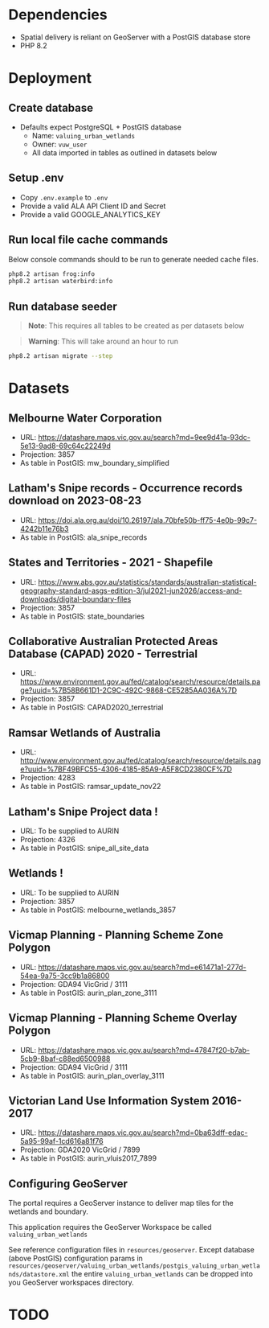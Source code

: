 # Dependencies
- Spatial delivery is reliant on GeoServer with a PostGIS database store
- PHP 8.2

# Deployment
## Create database
- Defaults expect PostgreSQL + PostGIS database
  - Name: `valuing_urban_wetlands`
  - Owner: `vuw_user`
  - All data imported in tables as outlined in datasets below

## Setup .env
- Copy `.env.example` to `.env`
- Provide a valid ALA API Client ID and Secret
- Provide a valid GOOGLE_ANALYTICS_KEY

## Run local file cache commands
Below console commands should to be run to generate needed cache files.

```bash
php8.2 artisan frog:info
php8.2 artisan waterbird:info
```

## Run database seeder
> **Note**: This requires all tables to be created as per datasets below

> **Warning**: This will take around an hour to run
```bash
php8.2 artisan migrate --step
```


# Datasets
##  Melbourne Water Corporation
- URL: https://datashare.maps.vic.gov.au/search?md=9ee9d41a-93dc-5e13-9ad8-69c64c22249d
- Projection: 3857
- As table in PostGIS: mw_boundary_simplified

## Latham's Snipe records - Occurrence records download on 2023-08-23
- URL: https://doi.ala.org.au/doi/10.26197/ala.70bfe50b-ff75-4e0b-99c7-4242b11e76b3
- As table in PostGIS: ala_snipe_records

## States and Territories - 2021 - Shapefile
- URL: https://www.abs.gov.au/statistics/standards/australian-statistical-geography-standard-asgs-edition-3/jul2021-jun2026/access-and-downloads/digital-boundary-files
- Projection: 3857
- As table in PostGIS: state_boundaries

## Collaborative Australian Protected Areas Database (CAPAD) 2020 - Terrestrial
- URL: https://www.environment.gov.au/fed/catalog/search/resource/details.page?uuid=%7B58B661D1-2C9C-492C-9868-CE5285AA036A%7D
- Projection: 3857
- As table in PostGIS: CAPAD2020_terrestrial

## Ramsar Wetlands of Australia
- URL: http://www.environment.gov.au/fed/catalog/search/resource/details.page?uuid=%7BF49BFC55-4306-4185-85A9-A5F8CD2380CF%7D
- Projection: 4283
- As table in PostGIS: ramsar_update_nov22


## Latham's Snipe Project data !
- URL: To be supplied to AURIN
- Projection: 4326
- As table in PostGIS: snipe_all_site_data

## Wetlands !
- URL: To be supplied to AURIN
- Projection: 3857
- As table in PostGIS: melbourne_wetlands_3857


## Vicmap Planning - Planning Scheme Zone Polygon
- URL: https://datashare.maps.vic.gov.au/search?md=e61471a1-277d-54ea-9a75-3cc9b1a86800
- Projection: GDA94 VicGrid / 3111
- As table in PostGIS: aurin_plan_zone_3111

## Vicmap Planning - Planning Scheme Overlay Polygon
- URL: https://datashare.maps.vic.gov.au/search?md=47847f20-b7ab-5cb9-8baf-c88ed6500988
- Projection: GDA94 VicGrid / 3111
- As table in PostGIS: aurin_plan_overlay_3111

## Victorian Land Use Information System 2016-2017
- URL: https://datashare.maps.vic.gov.au/search?md=0ba63dff-edac-5a95-99af-1cd616a81f76
- Projection: GDA2020 VicGrid / 7899
- As table in PostGIS: aurin_vluis2017_7899


## Configuring GeoServer
The portal requires a GeoServer instance to deliver map tiles for the wetlands and boundary.

This application requires the GeoServer Workspace be called `valuing_urban_wetlands`

See reference configuration files in `resources/geoserver`. Except database (above PostGIS) configuration
params in `resources/geoserver/valuing_urban_wetlands/postgis_valuing_urban_wetlands/datastore.xml` the
entire `valuing_urban_wetlands` can be dropped into you GeoServer workspaces directory.

# TODO

[//]: # (Link to datasets &#40;wetlands and snipe data&#41; on AURIN)

